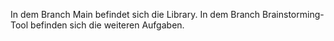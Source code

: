In dem Branch Main befindet sich die Library.
In dem Branch Brainstorming-Tool befinden sich die weiteren Aufgaben.
